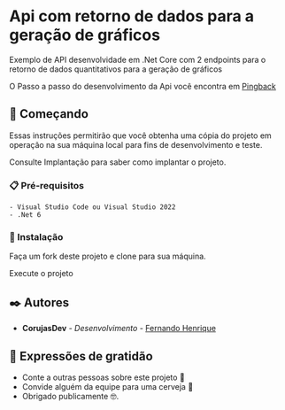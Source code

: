 # Api com retorno de dados para a geração de gráficos

Exemplo de API desenvolvidade em .Net Core com 2 endpoints para o retorno de dados quantitativos para a geração de gráficos

O Passo a passo do desenvolvimento da Api você encontra em [Pingback](http://www.pingback.com/corujasdev)

## 🚀 Começando

Essas instruções permitirão que você obtenha uma cópia do projeto em operação na sua máquina local para fins de desenvolvimento e teste.

Consulte Implantação para saber como implantar o projeto.

### 📋 Pré-requisitos

    - Visual Studio Code ou Visual Studio 2022
    - .Net 6

### 🔧 Instalação

Faça um fork deste projeto e clone para sua máquina.

Execute o projeto

## ✒️ Autores

* **CorujasDev** - *Desenvolvimento* - [Fernando Henrique](https://www.linkedin.com/in/fernandohenriqueguerra)

## 🎁 Expressões de gratidão

* Conte a outras pessoas sobre este projeto 📢
* Convide alguém da equipe para uma cerveja 🍺 
* Obrigado publicamente 🤓.

